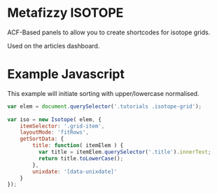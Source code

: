 # Metafizzy ISOTOPE

ACF-Based panels to allow you to create shortcodes for isotope grids.

Used on the articles dashboard.

# Example Javascript

This example will initiate sorting with upper/lowercase normalised.

```javascript
var elem = document.querySelector('.tutorials .isotope-grid');
    
var iso = new Isotope( elem, {
	itemSelector: '.grid-item',
	layoutMode: 'fitRows',
	getSortData: {
		title: function( itemElem ) {
		  var title = itemElem.querySelector('.title').innerText;
		  return title.toLowerCase();
		},
		unixdate: '[data-unixdate]'
	}
});
```